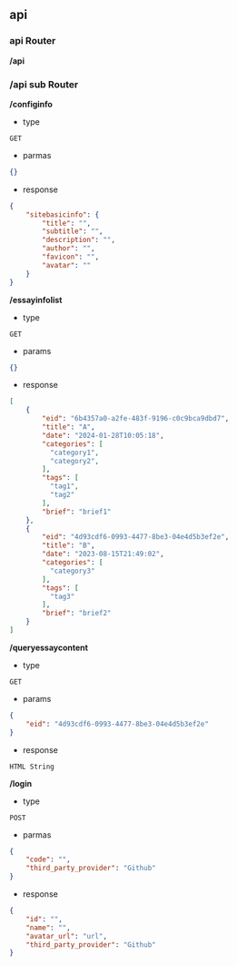 
## api

### api Router

**/api**

### /api sub Router

**/configinfo**

- type

```
GET
```

- parmas

```json
{}
```

- response

```json
{
    "sitebasicinfo": {
        "title": "",
        "subtitle": "",
        "description": "",
        "author": "",
        "favicon": "",
        "avatar": ""
    }
}
```

**/essayinfolist**

- type

```
GET
```

- params

```json
{}
```

- response

```json
[
    {
        "eid": "6b4357a0-a2fe-483f-9196-c0c9bca9dbd7",
        "title": "A",
        "date": "2024-01-28T10:05:18",
        "categories": [
          "category1",
          "category2",
        ],
        "tags": [
          "tag1",
          "tag2"
        ],
        "brief": "brief1"
    },
    {
        "eid": "4d93cdf6-0993-4477-8be3-04e4d5b3ef2e",
        "title": "B",
        "date": "2023-08-15T21:49:02",
        "categories": [
          "category3"
        ],
        "tags": [
          "tag3"
        ],
        "brief": "brief2"
    }
]
```

**/queryessaycontent**

- type

```
GET
```
- params

```json
{
    "eid": "4d93cdf6-0993-4477-8be3-04e4d5b3ef2e"
}
```

- response

```
HTML String
```

**/login**

- type

```
POST
```

- parmas

```json
{
    "code": "",
    "third_party_provider": "Github"
}
```

- response

```json
{
    "id": "",
    "name": "",
    "avatar_url": "url",
    "third_party_provider": "Github"
}
```